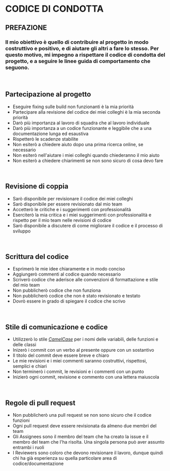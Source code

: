 # **CODICE DI CONDOTTA**

## **PREFAZIONE**
### Il mio obiettivo è quello di contribuire al progetto in modo costruttivo e positivo, e di aiutare gli altri a fare lo stesso. Per questo motivo, mi impegno a rispettare il codice di condotta del progetto, e a seguire le linee guida di comportamento che seguono.



<br >

## **Partecipazione al progetto**
<ul>
<li> Eseguire fixing sulle build non funzionanti è la mia priorità</li>
<li>Partecipare alla revisione del codice dei miei colleghi è la mia seconda priorità</li>
<li>Darò più importanza al lavoro di squadra che al lavoro individuale</li>
<li>Darò più importanza a un codice funzionante e leggibile che a una documentazione lunga ed esaustiva</li>
<li>Rispetterò le scadenze stabilite</li>
<li>Non esiterò a chiedere aiuto dopo una prima ricerca online, se necessario</li>
<li>Non esiterò nell'aiutare i miei colleghi quando chiederanno il mio aiuto</li>
<li>Non esiterò a chiedere chiarimenti se non sono sicuro di cosa devo fare</li>
</ul>
<br >

## **Revisione di coppia**

<ul>
<li>Sarò disponibile per revisionare il codice dei miei colleghi</li>
<li>Sarò disponibile per essere revisionato dal mio team</li>
<li>Accetterò le critiche e i suggerimenti con professionalità</li>
<li>Eserciterò la mia critica e i miei suggerimenti con professionalità e rispetto per il mio team nelle revisioni di codice</li>
<li>Sarò disponibile a discutere di come migliorare il codice e il processo di sviluppo</li>
</ul>
<br>

## **Scrittura del codice**
<ul>
<li>Esprimerò le mie idee chiaramente e in modo conciso</li>
<li>Aggiungerò commenti al codice quando necessario</li>
<li>Scriverò codice che aderisce alle convenzioni di formattazione e stile del mio team</li>
<li>Non pubblicherò codice che non funziona</li>
<li>Non pubblicherò codice che non è stato revisionato e testato</li>
<li>Dovrò essere in grado di spiegare il codice che scrivo</li>
</ul>
<br >

## **Stile di comunicazione e codice**

<ul>
<li>
Utilizzerò lo stile <i><a href="https://it.wikipedia.org/wiki/Notazione_a_cammello#:~:text=La%20notazione%20a%20cammello%20">CamelCase</a></i> per i nomi delle variabili, delle funzioni e delle classi</li>
<li>Inizerò i commit con un verbo al presente oppure con un sostantivo</li>
<li>Il titolo del commit deve essere breve e chiaro</li>
<li>Le mie revisioni e i miei commenti saranno costruttivi, rispettosi, semplici e chiari</li>
<li>Non terminerò i commit, le revisioni e i commenti con un punto</li>
<li>Inizierò ogni commit, revisione e commento con una lettera maiuscola</li>
</ul>
<br >

## **Regole di pull request**
<ul>
<li>Non pubblicherò una pull request se non sono sicuro che il codice funzioni</li>
<li>Ogni pull request deve essere revisionata da almeno due membri del team</li>
<li>Gli Assignees sono il membro del team che ha creato la issue e il membro del team che l'ha risolta. Una singola persona può aver assunto entrambi i ruoli</li>
<li>I Reviewers sono coloro che devono revisionare il lavoro, dunque quindi chi ha già esperienza su quella particolare area di codice/documentazione</li>
</ul>